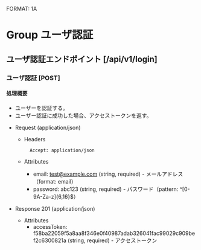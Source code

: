 FORMAT: 1A

# Group ユーザ認証
## ユーザ認証エンドポイント [/api/v1/login]
### ユーザ認証 [POST]
#### 処理概要

* ユーザーを認証する。
* ユーザー認証に成功した場合、アクセストークンを返す。

+ Request (application/json)

    + Headers

            Accept: application/json

    + Attributes
        + email: test@example.com (string, required) - メールアドレス（format: email）
        + password: abc123 (string, required) - パスワード（pattern: ^[0-9A-Za-z]{6,16}$）

+ Response 201 (application/json)

    + Attributes
        + accessToken: f58ba22059f5a8aa8f346e0f40987adab326041fac99029c909bef2c6300821a (string, required) - アクセストークン
